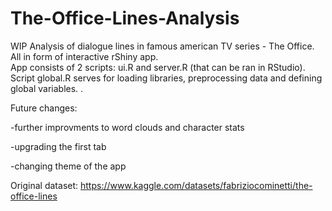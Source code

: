 # The-Office-Lines-Analysis
WIP Analysis of dialogue lines in famous american TV series - The Office. All in form of interactive rShiny app.  
App consists of 2 scripts: ui.R and server.R (that can be ran in RStudio). Script global.R serves for loading libraries, preprocessing data and defining global variables.  .

Future changes: 

-further improvments to word clouds and character stats

-upgrading the first tab 

-changing theme of the app


Original dataset: https://www.kaggle.com/datasets/fabriziocominetti/the-office-lines
